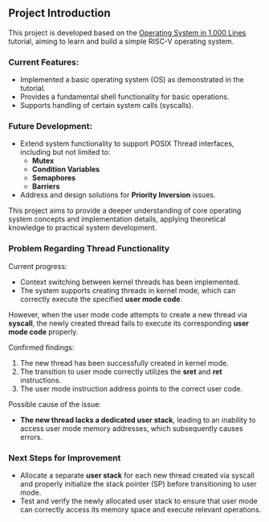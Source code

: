 ## Project Introduction

This project is developed based on the [Operating System in 1,000 Lines](https://operating-system-in-1000-lines.vercel.app/en/) tutorial, aiming to learn and build a simple RISC-V operating system.

### Current Features:
- Implemented a basic operating system (OS) as demonstrated in the tutorial.
- Provides a fundamental shell functionality for basic operations.
- Supports handling of certain system calls (syscalls).

### Future Development:
- Extend system functionality to support POSIX Thread interfaces, including but not limited to:
  - **Mutex**
  - **Condition Variables**
  - **Semaphores**
  - **Barriers**
- Address and design solutions for **Priority Inversion** issues.

This project aims to provide a deeper understanding of core operating system concepts and implementation details, applying theoretical knowledge to practical system development.


### Problem Regarding Thread Functionality

Current progress:
- Context switching between kernel threads has been implemented.
- The system supports creating threads in kernel mode, which can correctly execute the specified **user mode code**.

However, when the user mode code attempts to create a new thread via **syscall**, the newly created thread fails to execute its corresponding **user mode code** properly.

Confirmed findings:
1. The new thread has been successfully created in kernel mode.
2. The transition to user mode correctly utilizes the **sret** and **ret** instructions.
3. The user mode instruction address points to the correct user code.

Possible cause of the issue:
- **The new thread lacks a dedicated user stack**, leading to an inability to access user mode memory addresses, which subsequently causes errors.

### Next Steps for Improvement
- Allocate a separate **user stack** for each new thread created via syscall and properly initialize the stack pointer (SP) before transitioning to user mode.
- Test and verify the newly allocated user stack to ensure that user mode can correctly access its memory space and execute relevant operations.